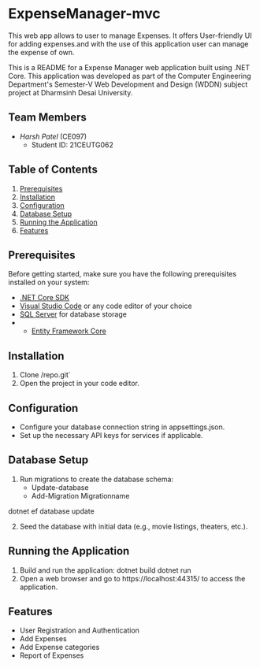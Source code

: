 # ExpenseManager-mvc
This web app allows to user to manage  Expenses. It offers User-friendly UI for adding expenses.and with the use of this application user can manage the expense of own.

This is a README for a Expense Manager web application built using .NET Core. This application was developed as part of the Computer Engineering Department's Semester-V Web Development and Design (WDDN) subject project at Dharmsinh Desai University.


## Team Members
- *Harsh Patel* (CE097)
  - Student ID: 21CEUTG062


## Table of Contents
1. [Prerequisites](#prerequisites)
2. [Installation](#installation)
3. [Configuration](#configuration)
4. [Database Setup](#database-setup)
5. [Running the Application](#running-the-application)
6. [Features](#features)

## Prerequisites
Before getting started, make sure you have the following prerequisites installed on your system:

- [.NET Core SDK](https://dotnet.microsoft.com/download)
- [Visual Studio Code](https://code.visualstudio.com/) or any code editor of your choice
- [SQL Server](https://www.microsoft.com/en-us/sql-server/sql-server-downloads) for database storage
- - [Entity Framework Core](https://docs.microsoft.com/en-us/ef/core/)

## Installation
1. Clone /repo.git`
2. Open the project in your code editor.


## Configuration
- Configure your database connection string in appsettings.json.
- Set up the necessary API keys for services if applicable.

## Database Setup
1. Run migrations to create the database schema:
   - Update-database
   - Add-Migration Migrationname

dotnet ef database update

2. Seed the database with initial data (e.g., movie listings, theaters, etc.).

## Running the Application
1. Build and run the application:
dotnet build
dotnet run
2. Open a web browser and go to https://localhost:44315/ to access the application.

## Features
- User Registration and Authentication
- Add Expenses
- Add Expense categories 
- Report of Expenses 





